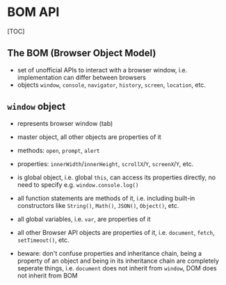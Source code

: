# BOM API

[TOC]

## The BOM (Browser Object Model)

- set of unofficial APIs to interact with a browser window, i.e. implementation can differ between browsers
- objects `window`, `console`, `navigator`, `history`, `screen`, `location`, etc.

## `window` object

- represents browser window (tab)
- master object, all other objects are properties of it

- methods: `open`, `prompt`, `alert`
- properties: `innerWidth`/`innerHeight`, `scrollX`/`Y`, `screenX`/`Y`, etc.

- is global object, i.e. global `this`, can access its properties directly, no need to specify e.g. `window.console.log()`
- all function statements are methods of it, i.e. including built-in constructors like `String()`, `Math()`, `JSON()`, `Object()`, etc.
- all global variables, i.e. `var`, are properties of it
- all other Browser API objects are properties of it, i.e. `document`, `fetch`, `setTimeout()`, etc.
- beware: don't confuse properties and inheritance chain, being a property of an object and being in its inheritance chain are completely seperate things, i.e. `document` does not inherit from `window`, DOM does not inherit from BOM